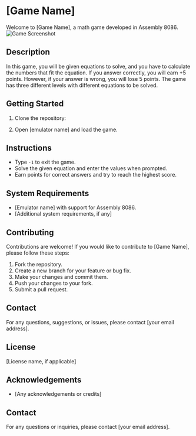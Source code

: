 # [Game Name]

Welcome to [Game Name], a math game developed in Assembly 8086.
![Game Screenshot](game_screenshot.png)
## Description
In this game, you will be given equations to solve, and you have to calculate the numbers that fit the equation. If you answer correctly, you will earn +5 points. However, if your answer is wrong, you will lose 5 points. The game has three different levels with different equations to be solved.

## Getting Started
1. Clone the repository:

2. Open [emulator name] and load the game.

## Instructions
- Type `-1` to exit the game.
- Solve the given equation and enter the values when prompted.
- Earn points for correct answers and try to reach the highest score.

## System Requirements
- [Emulator name] with support for Assembly 8086.
- [Additional system requirements, if any]

## Contributing
Contributions are welcome! If you would like to contribute to [Game Name], please follow these steps:
1. Fork the repository.
2. Create a new branch for your feature or bug fix.
3. Make your changes and commit them.
4. Push your changes to your fork.
5. Submit a pull request.

## Contact
For any questions, suggestions, or issues, please contact [your email address].


## License
[License name, if applicable]

## Acknowledgements
- [Any acknowledgements or credits]

## Contact
For any questions or inquiries, please contact [your email address].

